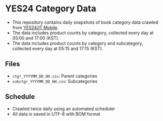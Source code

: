 # YES24 Category Data

- This repository contains daily snapshots of book category data crawled from [YES24/IT Mobile](https://www.yes24.com/Product/Category/Display/001001003).  
- The data includes product counts by category, collected every day at 05:00 and 17:00 (KST).
- The data includes product counts by category and subcategory, collected every day at 05:15 and 17:15 (KST).

## Files
- `ctgr_YYYYMM_DD_HH.csv`: Parent categories
- `subctgr_YYYYMM_DD_HH.csv`: Subcategories

## Schedule
- Crawled twice daily using an automated scheduler
- All data is saved in UTF-8 with BOM format
